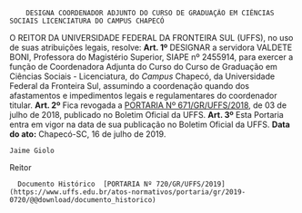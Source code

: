         DESIGNA COORDENADOR ADJUNTO DO CURSO DE GRADUAÇÃO EM CIÊNCIAS SOCIAIS LICENCIATURA DO CAMPUS CHAPECÓ  

 O REITOR DA UNIVERSIDADE FEDERAL DA FRONTEIRA SUL (UFFS), no uso de suas atribuições legais, resolve:   **Art. 1º**  DESIGNAR a servidora VALDETE BONI, Professora do Magistério Superior, SIAPE nº 2455914, para exercer a função de Coordenadora Adjunta do Curso do Curso de Graduação em Ciências Sociais - Licenciatura, do *Campus*  Chapecó, da Universidade Federal da Fronteira Sul, assumindo a coordenação quando dos afastamentos e impedimentos legais e regulamentares do coordenador titular.   **Art. 2º**  Fica revogada a [PORTARIA Nº 671/GR/UFFS/2018](https://www.uffs.edu.br/atos-normativos/portaria/gr/2018-0671), de 03 de julho de 2018, publicado no Boletim Oficial da UFFS.   **Art. 3º**  Esta Portaria entra em vigor na data de sua publicação no Boletim Oficial da UFFS.        **Data do ato:** Chapecó-SC, 16 de julho de 2019.   
 

    Jaime Giolo   
 Reitor 

      Documento Histórico  [PORTARIA Nº 720/GR/UFFS/2019](https://www.uffs.edu.br/atos-normativos/portaria/gr/2019-0720/@@download/documento_historico)     
      